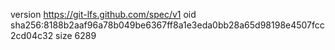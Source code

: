 version https://git-lfs.github.com/spec/v1
oid sha256:8188b2aaf96a78b049be6367ff8a1e3eda0bb28a65d98198e4507fcc2cd04c32
size 6289
